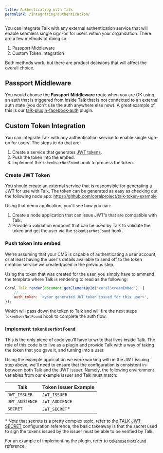 ```yaml
---
title: Authenticating with Talk
permalink: /integrating/authentication/
---
```


You can integrate Talk with any external authentication service that will enable
seamless single sign-on for users within your organization. There are a few
methods of doing so:

1. Passport Middleware
2. Custom Token Integration

Both methods work, but there are product decisions that will affect the overall
choice.

## Passport Middleware

You would choose the **Passport Middleware** route when you are OK using an auth
that is triggered from inside Talk that is not connected to an external auth
state (you don't use the auth anywhere else now). A great example of this is our
[talk-plugin-facebook-auth](/talk/plugin/talk-plugin-facebook-auth/) plugin.

## Custom Token Integration 

You can integrate Talk with any authentication service to enable single sign-on
for users. The steps to do that are:

1. Create a service that generates [JWT tokens](https://jwt.io).
2. Push the token into the embed.
3. Implement the `tokenUserNotFound` hook to process the token.

### Create JWT Token

You should create an external service that is responsible for generating a JWT
for use with Talk. The token can be generated as easy as checking out the
following node app: https://github.com/coralproject/talk-token-example

Using that demo application, you'll see how you can:

1. Create a node application that can issue JWT's that are compatible with Talk.
2. Provide a validation endpoint that can be used by Talk to validate the token
   and get the user via the `tokenUserNotFound` hook.

### Push token into embed

We're assuming that your CMS is capable of authenticating a user account, or 
at least having the user's details available to send off to the token creation
service we created/used in the previous step.

Using the token that was created for the user, you simply have to ammend the template where Talk is rendering to read as the following:

```js
Coral.Talk.render(document.getElementById('coralStreamEmbed'), {
    // ...
    auth_token: '<your generated JWT token issued for this user>',
});
```

Which will pass down the token to Talk and will fire the next steps
`tokenUserNotFound` hook to complete the auth flow.

### Implement `tokenUserNotFound`

This is the only piece of code you'll have to write that lives inside Talk. 
The role of this code is to live as a plugin and provide Talk with a way of
taking the token that you gave it, and turning into a user.

Using the example application we were working with in the JWT issuing step
above, we'll need to ensure that the configuration is consistent in-between both
Talk and the JWT issuer. Namely, the following environment variables from our
example issuer and Talk must match:

| Talk | Token Issuer Example |
|------|----------------------|
|`JWT_ISSUER`|`JWT_ISSUER`|
|`JWT_AUDIENCE`|`JWT_AUDIENCE`|
|`SECRET`|`JWT_SECRET`*|

\* Note that secrets is a pretty complex topic, refer to the
[TALK-JWT-SECRET](/talk/advanced-configuration/#TALK-JWT-SECRET) configuration
reference, the basic takeaway is that the secret used to sign the tokens issued
by the issuer must be able to be verified by Talk.

For an example of implementing the plugin, refer to [`tokenUserNotFound`](/talk/api/server/#tokenusernotfound)
reference.
